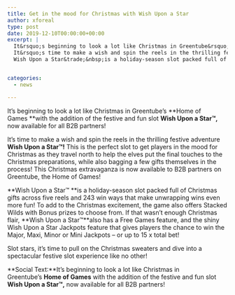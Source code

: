 ```yaml
---
title: Get in the mood for Christmas with Wish Upon a Star
author: xforeal 
type: post
date: 2019-12-10T00:00:00+00:00
excerpt: |
  It&rsquo;s beginning to look a lot like Christmas in Greentube&rsquo;s&nbsp;Home of Games&nbsp;with the addition of the festive and fun slot Wish Upon a Star&trade;, now available for all B2B partners!
  It&rsquo;s time to make a wish and spin the reels in the thrilling festive adventure Wish Upon a Star&trade;! This is the perfect slot to get players in the mood for Christmas as they travel north to help the elves put the final touches to the Christmas preparations, while also bagging a few gifts themselves in the process! This Christmas extravaganza is now available to B2B partners on Greentube, the Home of Games!
  Wish Upon a Star&trade;&nbsp;is a holiday-season slot packed full of Christmas gifts across five reels and 243 win ways that make unwrapping wins even more fun! To add to the Christmas excitement, the game also offers Stacked Wilds with Bonus prizes to choose from


categories:
  - news

---
```

It&rsquo;s beginning to look a lot like Christmas in Greentube&rsquo;s&nbsp;**Home of Games&nbsp;**with the addition of the festive and fun slot **Wish Upon a Star&trade;,** now available for all B2B partners!

It&rsquo;s time to make a wish and spin the reels in the thrilling festive adventure **Wish Upon a Star&trade;!** This is the perfect slot to get players in the mood for Christmas as they travel north to help the elves put the final touches to the Christmas preparations, while also bagging a few gifts themselves in the process! This Christmas extravaganza is now available to B2B partners on Greentube, the Home of Games!

**Wish Upon a Star&trade;&nbsp;**is a holiday-season slot packed full of Christmas gifts across five reels and 243 win ways that make unwrapping wins even more fun! To add to the Christmas excitement, the game also offers Stacked Wilds with Bonus prizes to choose from. If that wasn&rsquo;t enough Christmas flair, **Wish Upon a Star&trade;**also has a Free Games feature, and the shiny Wish Upon a Star Jackpots feature that gives players the chance to win the Major, Maxi, Minor or Mini Jackpots &ndash; or up to 15 x total bet!

Slot stars, it&rsquo;s time to pull on the Christmas sweaters and dive into a spectacular festive slot experience like no other!

**Social Text:**It&rsquo;s beginning to look a lot like Christmas in Greentube&rsquo;s&nbsp;**Home of Games** with the addition of the festive and fun slot **Wish Upon a Star&trade;,** now available for all B2B partners!